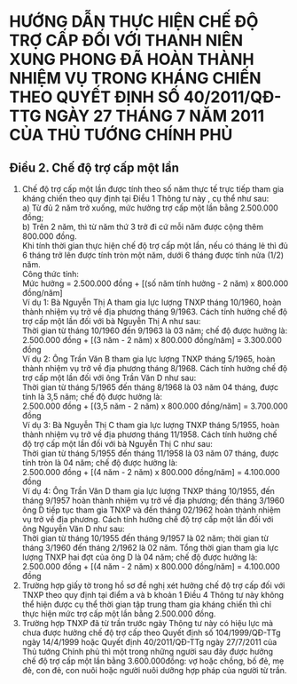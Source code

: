 # HƯỚNG DẪN THỰC HIỆN CHẾ ĐỘ TRỢ CẤP ĐỐI VỚI THANH NIÊN XUNG PHONG ĐÃ HOÀN THÀNH NHIỆM VỤ TRONG KHÁNG CHIẾN THEO QUYẾT ĐỊNH SỐ 40/2011/QĐ-TTG NGÀY 27 THÁNG 7 NĂM 2011 CỦA THỦ TƯỚNG CHÍNH PHỦ

## Điều 2. Chế độ trợ cấp một lần  
1. Chế độ trợ cấp một lần được tính theo số năm thực tế trực tiếp tham gia kháng chiến theo quy định tại Điều 1 Thông tư này , cụ thể như sau:  
a) Từ đủ 2 năm trở xuống, mức hưởng trợ cấp một lần bằng 2.500.000 đồng;  
b) Trên 2 năm, thì từ năm thứ 3 trở đi cứ mỗi năm được cộng thêm 800.000 đồng.  
Khi tính thời gian thực hiện chế độ trợ cấp một lần, nếu có tháng lẻ thì đủ 6 tháng trở lên được tính tròn một năm, dưới 6 tháng được tính nửa (1/2) năm.  
Công thức tính:  
Mức hưởng = 2.500.000 đồng + [(số năm tính hưởng - 2 năm) x 800.000 đồng/năm]  
Ví dụ 1: Bà Nguyễn Thị A tham gia lực lượng TNXP tháng 10/1960, hoàn thành nhiệm vụ trở về địa phương tháng 9/1963. Cách tính hưởng chế độ trợ cấp một lần đối với bà Nguyễn Thị A như sau:  
Thời gian từ tháng 10/1960 đến 9/1963 là 03 năm; chế độ được hưởng là:  
2.500.000 đồng + [(3 năm - 2 năm) x 800.000 đồng/năm] = 3.300.000 đồng  
Ví dụ 2: Ông Trần Văn B tham gia lực lượng TNXP tháng 5/1965, hoàn thành nhiệm vụ trở về địa phương tháng 8/1968. Cách tính hưởng chế độ trợ cấp một lần đối với ông Trần Văn D như sau:  
Thời gian từ tháng 5/1965 đến tháng 8/1968 là 03 năm 04 tháng, được tính là 3,5 năm; chế độ được hưởng là:  
2.500.000 đồng + [(3,5 năm - 2 năm) x 800.000 đồng/năm] = 3.700.000 đồng  
Ví dụ 3: Bà Nguyễn Thị C tham gia lực lượng TNXP tháng 5/1955, hoàn thành nhiệm vụ trở về địa phương tháng 11/1958. Cách tính hưởng chế độ trợ cấp một lần đối với bà Nguyễn Thị C như sau:  
Thời gian từ tháng 5/1955 đến tháng 11/1958 là 03 năm 07 tháng, được tính tròn là 04 năm; chế độ được hưởng là:  
2.500.000 đồng + [(4 năm - 2 năm) x 800.000 đồng/năm] = 4.100.000 đồng  
Ví dụ 4: Ông Trần Văn D tham gia lực lượng TNXP tháng 10/1955, đến tháng 9/1957 hoàn thành nhiệm vụ trở về địa phương; đến tháng 3/1960 ông D tiếp tục tham gia TNXP và đến tháng 02/1962 hoàn thành nhiệm vụ trở về địa phương. Cách tính hưởng chế độ trợ cấp một lần đối với ông Nguyễn Văn D như sau:  
Thời gian từ tháng 10/1955 đến tháng 9/1957 là 02 năm; thời gian từ tháng 3/1960 đến tháng 2/1962 là 02 năm. Tổng thời gian tham gia lực lượng TNXP hai đợt của ông D là 04 năm; chế độ được hưởng là:  
2.500.000 đồng + [(4 năm - 2 năm) x 800.000 đồng/năm] = 4.100.000 đồng  
2. Trường hợp giấy tờ trong hồ sơ đề nghị xét hưởng chế độ trợ cấp đối với TNXP theo quy định tại điểm a và b khoản 1 Điều 4 Thông tư này không thể hiện được cụ thể thời gian tập trung tham gia kháng chiến thì chỉ thực hiện mức trợ cấp một lần bằng 2.500.000 đồng.  
3. Trường hợp TNXP đã từ trần trước ngày Thông tư này có hiệu lực mà chưa được hưởng chế độ trợ cấp theo Quyết định số 104/1999/QĐ-TTg ngày 14/4/1999 hoặc Quyết định 40/2011/QĐ-TTg ngày 27/7/2011 của Thủ tướng Chính phủ thì một trong những người sau đây được hưởng chế độ trợ cấp một lần bằng 3.600.000đồng: vợ hoặc chồng, bố đẻ, mẹ đẻ, con đẻ, con nuôi hoặc người nuôi dưỡng hợp pháp của người từ trần.